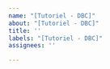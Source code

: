 ```yaml
---
name: "[Tutoriel - DBC]"
about: "[Tutoriel - DBC]"
title: ''
labels: "[Tutoriel - DBC]"
assignees: ''

---
```



